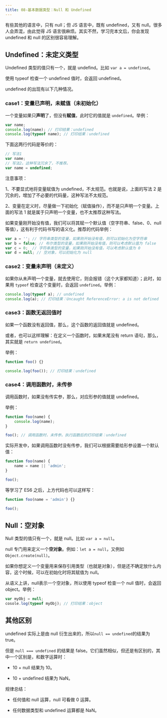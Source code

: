 ```yaml
---
title: 08-基本数据类型：Null 和 Undefined
---
```


<ArticleTopAd></ArticleTopAd>

有些其他的语言中，只有 null；但 JS 语言中，既有 undefined，又有 null。很多人会弄混，由此觉得 JS 语言很麻烦。其实不然，学习完本文后，你会发现 undefined 和 null 的区别很容易理解。

## Undefined：未定义类型

Undefined 类型的值只有一个，就是 undefind。比如 `var a = undefined`。

使用 typeof 检查一个 undefined 值时，会返回 undefined。

undefined 的出现有以下几种情况。

### case1：变量已声明，未赋值（未初始化）

一个变量如果只**声明**了，但没有**赋值**，此时它的值就是 `undefined`。举例：

```js
var name;
console.log(name); // 打印结果：undefined
console.log(typeof name); // 打印结果：undefined
```

下面这两行代码是等价的：

```js
// 写法1
var name;
// 写法2。这种写法冗余了，不推荐。
var name = undefined;
```

注意事项：

1、不要显式地将变量赋值为 undefined，不太规范。也就是说，上面的写法 2 是冗余的，增加了不必要的代码量，这种写法不太规范。

2、变量在定义时，尽量做一下初始化（赋值操作），而不是只声明一个变量。上面的写法 1 就是属于只声明一个变量，也不太推荐这种写法。

如果变量刚开始没有值，我们可以将其赋一个默认值（空字符串、false、0、null 等值），这有利于代码书写的语义化。推荐的代码举例：

```js
var a = ''; // 字符串类型的变量，如果刚开始没有值，则可以初始化为空字符串
var b = false; // 布尔类型的变量，如果刚开始没有值，则可以考虑默认值为 false
var c = 0;  // 字符串类型的变量，如果刚开始没有值，可以考虑默认值为 0
var d = null; // 空对象，可以初始化为 null
```



### case2：变量未声明（未定义）

如果你从未声明一个变量，就去使用它，则会报错（这个大家都知道）；此时，如果用 `typeof` 检查这个变量时，会返回 `undefined`。举例：

```js
console.log(typeof a); // undefined
console.log(a); // 打印结果：Uncaught ReferenceError: a is not defined
```

### case3：函数无返回值时

如果一个函数没有返回值，那么，这个函数的返回值就是 undefined。

或者，也可以这样理解：在定义一个函数时，如果末尾没有 return 语句，那么，其实就是 `return undefined`。

举例：

```js
function foo() {}

console.log(foo()); // 打印结果：undefined
```

### case4：调用函数时，未传参

调用函数时，如果没有传实参，那么，对应形参的值就是 undefined。

举例：

```js
function foo(name) {
    console.log(name);
}

foo(); // 调用函数时，未传参。执行函数后的打印结果：undefined
```

实际开发中，如果调用函数时没有传参，我们可以根据需要给形参设置一个默认值：

```js
function foo(name) {
    name = name || 'admin';
}

foo();
```

等学习了 ES6 之后，上方代码也可以这样写：

```js
function foo(name = 'admin') {}

foo();
```

## Null：空对象

Null 类型的值只有一个，就是 null。比如 `var a = null`。

null 专门用来定义一个**空对象**。例如：`let a = null`，又例如 `Object.create(null)`。

如果你想定义一个变量用来保存引用类型（也就是对象），但是还不确定放什么内容，这个时候，可以在初始化时将其赋值为 null。

从语义上讲，null表示一个空对象，所以使用 typeof 检查一个 null 值时，会返回 object。举例：

```js
var myObj = null;
cosole.log(typeof myObj); // 打印结果：object
```

## 其他区别

undefined 实际上是由 null 衍生出来的，所以`null == undefined`的结果为 true。

但是 `null === undefined` 的结果是 false。它们虽然相似，但还是有区别的，其中一个区别是，和数字运算时：

-   10 + null 结果为 10。

-   10 + undefined 结果为 NaN。

规律总结：

- 任何值和 null 运算，null 可看做 0 运算。

-   任何数据类型和 undefined 运算都是 NaN。


